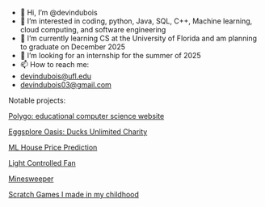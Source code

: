 - 👋 Hi, I’m @devindubois
- 👀 I’m interested in coding, python, Java, SQL, C++, Machine learning, cloud computing, and software engineering
- 🌱 I’m currently learning CS at the University of Florida and am planning to graduate on December 2025
- 💞️ I’m looking for an internship for the summer of 2025
- 📫 How to reach me:
- devindubois@ufl.edu
- devindubois03@gmail.com

Notable projects:

[Polygo: educational computer science website](https://polygo.study)

[Eggsplore Oasis: Ducks Unlimited Charity](https://github.com/myleecsmith/egg-depot)

[ML House Price Prediction](https://deepnote.com/workspace/Location%20Pricing-c6dca2a8-6bf2-445a-a985-945f5e71ceb7/project/Trey-Koloss-Untitled-project-7db75346-9938-4ab2-b427-4ed975af08a2/notebook/Notebook%201-f4d0f380a52c42efa165e114de48d298) 

[Light Controlled Fan](https://github.com/RAMERCADO1/MCLab4/tree/main)

[Minesweeper](https://github.com/devindubois/Minesweeper-project-3-cop3503)

[Scratch Games I made in my childhood](https://scratch.mit.edu/users/devindubois/)
<!---
devindubois/devindubois is a ✨ special ✨ repository because its `README.md` (this file) appears on your GitHub profile.
You can click the Preview link to take a look at your changes.
--->
